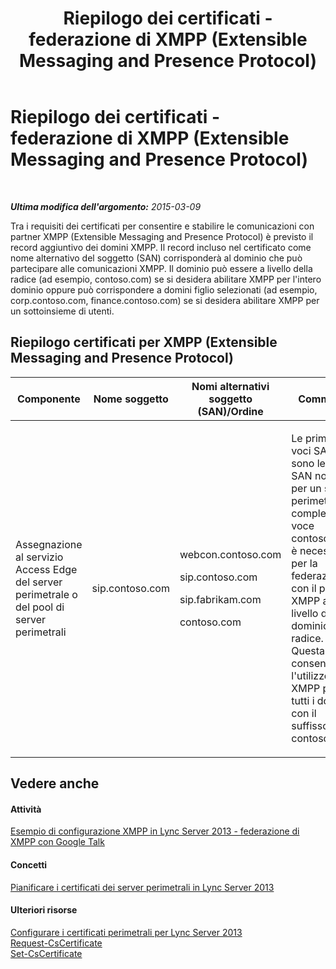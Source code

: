 ﻿---
title: Riepilogo dei certificati - federazione di XMPP (Extensible Messaging and Presence Protocol)
TOCTitle: Riepilogo dei certificati - federazione di XMPP (Extensible Messaging and Presence Protocol)
ms:assetid: b059a34e-99df-40af-91fe-fe2aa52841f6
ms:mtpsurl: https://technet.microsoft.com/it-it/library/JJ618374(v=OCS.15)
ms:contentKeyID: 49301681
ms.date: 08/24/2015
mtps_version: v=OCS.15
ms.translationtype: HT
---

# Riepilogo dei certificati - federazione di XMPP (Extensible Messaging and Presence Protocol)

 

_**Ultima modifica dell'argomento:** 2015-03-09_

Tra i requisiti dei certificati per consentire e stabilire le comunicazioni con partner XMPP (Extensible Messaging and Presence Protocol) è previsto il record aggiuntivo dei domini XMPP. Il record incluso nel certificato come nome alternativo del soggetto (SAN) corrisponderà al dominio che può partecipare alle comunicazioni XMPP. Il dominio può essere a livello della radice (ad esempio, contoso.com) se si desidera abilitare XMPP per l'intero dominio oppure può corrispondere a domini figlio selezionati (ad esempio, corp.contoso.com, finance.contoso.com) se si desidera abilitare XMPP per un sottoinsieme di utenti.

## Riepilogo certificati per XMPP (Extensible Messaging and Presence Protocol)


<table>
<colgroup>
<col style="width: 25%" />
<col style="width: 25%" />
<col style="width: 25%" />
<col style="width: 25%" />
</colgroup>
<thead>
<tr class="header">
<th>Componente</th>
<th>Nome soggetto</th>
<th>Nomi alternativi soggetto (SAN)/Ordine</th>
<th>Commenti</th>
</tr>
</thead>
<tbody>
<tr class="odd">
<td><p>Assegnazione al servizio Access Edge del server perimetrale o del pool di server perimetrali</p></td>
<td><p>sip.contoso.com</p></td>
<td><p>webcon.contoso.com</p>
<p>sip.contoso.com</p>
<p>sip.fabrikam.com</p>
<p>contoso.com</p></td>
<td><p>Le prime tre voci SAN sono le voci SAN normali per un server perimetrale completo. La voce contoso.com è necessaria per la federazione con il partner XMPP a livello del dominio radice. Questa voce consentirà l'utilizzo di XMPP per tutti i domini con il suffisso contoso.com.</p></td>
</tr>
</tbody>
</table>


## Vedere anche

#### Attività

[Esempio di configurazione XMPP in Lync Server 2013 - federazione di XMPP con Google Talk](lync-server-2013-example-xmpp-configuration-–-xmpp-federation-with-google-talk.md)  

#### Concetti

[Pianificare i certificati dei server perimetrali in Lync Server 2013](lync-server-2013-plan-for-edge-server-certificates.md)  

#### Ulteriori risorse

[Configurare i certificati perimetrali per Lync Server 2013](lync-server-2013-set-up-edge-certificates.md)  
[Request-CsCertificate](request-cscertificate.md)  
[Set-CsCertificate](set-cscertificate.md)


